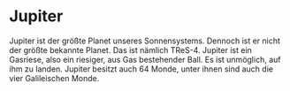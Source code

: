 # Jupiter

Jupiter ist der größte Planet unseres Sonnensystems. Dennoch ist er nicht der
größte bekannte Planet. Das ist nämlich TReS-4. Jupiter ist ein Gasriese, also
ein riesiger, aus Gas bestehender Ball. Es ist unmöglich, auf ihm zu landen.
Jupiter besitzt auch 64 Monde, unter ihnen sind auch die vier Galileischen
Monde.
